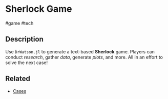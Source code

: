 # Sherlock Game

#game
#tech

## Description

Use `DrWatson.jl` to generate a text-based **Sherlock** game.
Players can conduct _research_, gather _data_, generate _plots_, and more.
All in an effort to solve the next case!

## Related

- [Cases](https://wikimili.com/en/List_of_time_and_places_in_cases_of_Sherlock_Holmes)


